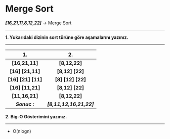 # Merge Sort

***[16,21,11,8,12,22]*** -> Merge Sort
___
**1. Yukarıdaki dizinin sort türüne göre aşamalarını yazınız.**
___

| 1. | 2. |
| :----------: | :----------: |
| **[16,21,11]** | **[8,12,22]** |
| **[16]** **[21,11]** | **[8,12]** **[22]** |
| **[16]** **[21]** **[11]** | **[8]** **[12]** **[22]** |
| **[16]** **[11,21]** | **[8,12]** **[22]** |
| **[11,16,21]** | **[8,12,22]** |
| ***Sonuc :*** | ***[8,11,12,16,21,22]*** |


**2. Big-O Gösterimini yazınız.**
___
- O(nlogn)
